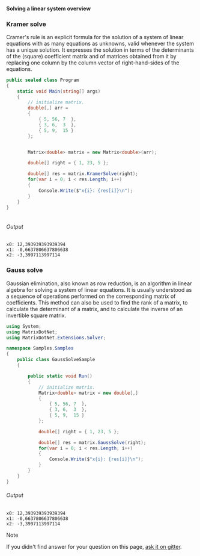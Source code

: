 #### Solving a linear system overview

### Kramer solve
Cramer's rule is an explicit formula for the solution of a system of linear equations with as many equations as unknowns,
valid whenever the system has a unique solution. It expresses the solution in terms of the determinants of the (square) coefficient matrix and
of matrices obtained from it by replacing one column by the column vector of right-hand-sides of the equations.

```c#
public sealed class Program
{
    static void Main(string[] args)
    {
        // initialize matrix.
        double[,] arr =
        {
            { 5, 56, 7  },
            { 3, 6,  3  },
            { 5, 9,  15 }
        };


        Matrix<double> matrix = new Matrix<double>(arr);

        double[] right = { 1, 23, 5 };

        double[] res = matrix.KramerSolve(right);
        for(var i = 0; i < res.Length; i++)
        {
            Console.Write($"x{i}: {res[i]}\n");
        }
    }
}
 
```
###### Output
```
x0: 12,393939393939394
x1: -0,6637806637806638
x2: -3,3997113997114
```

### Gauss solve
Gaussian elimination, also known as row reduction, is an algorithm in linear algebra for solving a system of linear equations.
It is usually understood as a sequence of operations performed on the corresponding matrix of coefficients.
This method can also be used to find the rank of a matrix, to calculate the determinant of a matrix, and to calculate the inverse of an invertible square matrix.

```c#
using System;
using MatrixDotNet;
using MatrixDotNet.Extensions.Solver;

namespace Samples.Samples
{
    public class GaussSolveSample
    {

        public static void Run()
        {
            // initialize matrix.
            Matrix<double> matrix = new double[,]
            {
                { 5, 56, 7  },
                { 3, 6,  3  },
                { 5, 9,  15 }
            };

            double[] right = { 1, 23, 5 };

            double[] res = matrix.GaussSolve(right);
            for(var i = 0; i < res.Length; i++)
            {
                Console.Write($"x{i}: {res[i]}\n");
            }
        }
    }
}
```

###### Output
```
x0: 12,393939393939394
x1: -0,6637806637806638
x2: -3,3997113997114
```

> [!NOTE]
> If you didn't find answer for your question on this page, [ask it on gitter](https://gitter.im/MatrixDotNet/community?utm_source=badge&utm_medium=badge&utm_campaign=pr-badge).